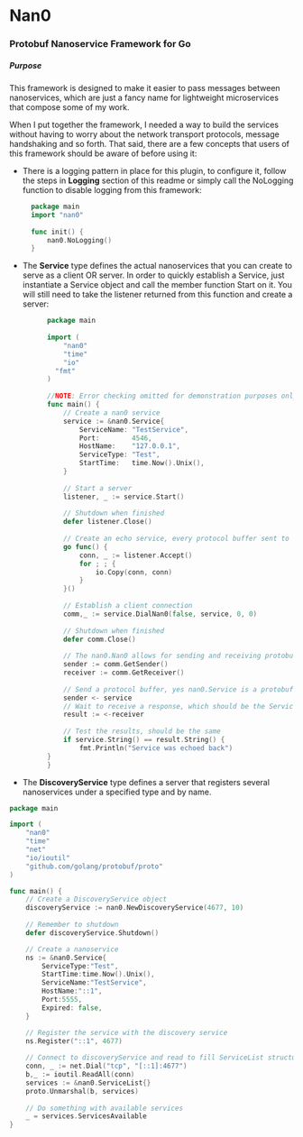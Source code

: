 # Nan0
### Protobuf Nanoservice Framework for Go
##### Purpose
This framework is designed to make it easier to pass messages between nanoservices, which are just a fancy name for
lightweight microservices that compose some of my work.

When I put together the framework, I needed a way to build the services without having to worry about the network
transport protocols, message handshaking and so forth. That said, there are a few concepts that users of this framework
should be aware of before using it:

* There is a logging pattern in place for this plugin, to configure it, follow the steps in **Logging** section of this
  readme or simply call the NoLogging function to disable logging from this framework:
  ```go
    package main
    import "nan0"
    
    func init() {
        nan0.NoLogging()
    }
  ```
* The **Service** type defines the actual nanoservices that you can create to serve as a client OR server. In order to
  quickly establish a Service, just instantiate a Service object and call the member function Start on it. You will
  still need to take the listener returned from this function and create a server:
  ```go
        package main
        
        import (
        	"nan0"
        	"time"
        	"io"
      	  "fmt"
        )
        
        //NOTE: Error checking omitted for demonstration purposes only, PLEASE be more vigilant in production systems.
        func main() {
        	// Create a nan0 service
        	service := &nan0.Service{
        		ServiceName: "TestService",
        		Port:        4546,
        		HostName:    "127.0.0.1",
        		ServiceType: "Test",
        		StartTime:   time.Now().Unix(),
        	}
        	
        	// Start a server
        	listener, _ := service.Start()
        	
        	// Shutdown when finished
        	defer listener.Close()
        	
        	// Create an echo service, every protocol buffer sent to this service will be echoed back
        	go func() {
        		conn, _ := listener.Accept()
        		for ; ; {
        			io.Copy(conn, conn)
        		}
        	}()
        	
        	// Establish a client connection
        	comm,_ := service.DialNan0(false, service, 0, 0)
        	
        	// Shutdown when finished
        	defer comm.Close()
        	
        	// The nan0.Nan0 allows for sending and receiving protobufs on channels for communication
        	sender := comm.GetSender()
        	receiver := comm.GetReceiver()
        	
        	// Send a protocol buffer, yes nan0.Service is a protobuf type
        	sender <- service
        	// Wait to receive a response, which should be the Service back again in this case due to the echo code above
        	result := <-receiver
        	
        	// Test the results, should be the same
        	if service.String() == result.String() {
        		fmt.Println("Service was echoed back")
      	}
        }
  ```
* The **DiscoveryService** type defines a server that registers several nanoservices under a specified type and by name.
```go
package main

import (
	"nan0"
	"time"
	"net"
	"io/ioutil"
	"github.com/golang/protobuf/proto"
)

func main() {
	// Create a DiscoveryService object
	discoveryService := nan0.NewDiscoveryService(4677, 10)
	
	// Remember to shutdown
	defer discoveryService.Shutdown()

	// Create a nanoservice
	ns := &nan0.Service{
		ServiceType:"Test",
		StartTime:time.Now().Unix(),
		ServiceName:"TestService",
		HostName:"::1",
		Port:5555,
		Expired: false,
	}

	// Register the service with the discovery service
	ns.Register("::1", 4677)
	
	// Connect to discoveryService and read to fill ServiceList structure to get all services
	conn, _ := net.Dial("tcp", "[::1]:4677")
	b,_ := ioutil.ReadAll(conn)
	services := &nan0.ServiceList{}
	proto.Unmarshal(b, services)
	
	// Do something with available services
	_ = services.ServicesAvailable
}
```
